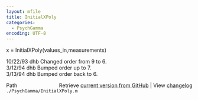 ```yaml
---
layout: mfile
title: InitialXPoly
categories:
  - PsychGamma
encoding: UTF-8
---
```


x = InitialXPoly(values\_in,measurements)  

10/22/93    dhb     Changed order from 9 to 6.  
3/12/94     dhb     Bumped order up to 7.  
3/13/94     dhb     Bumped order back to 6.  


<div class="code_header" style="text-align:right;">
  <span style="float:left;">Path&nbsp;&nbsp;</span> <span class="counter">Retrieve <a href=
  "https://raw.github.com/Psychtoolbox-3/Psychtoolbox-3/beta/./PsychGamma/InitialXPoly.m">current version from GitHub</a> | View <a href=
  "https://github.com/Psychtoolbox-3/Psychtoolbox-3/commits/beta/./PsychGamma/InitialXPoly.m">changelog</a></span>
</div>
<div class="code">
  <code>./PsychGamma/InitialXPoly.m</code>
</div>

